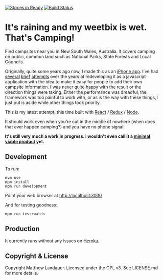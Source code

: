 [![Stories in Ready](https://badge.waffle.io/mlandauer/thats-camping-react.png?label=ready&title=Ready)](https://waffle.io/mlandauer/thats-camping-react)
[![Build Status](https://travis-ci.org/mlandauer/thats-camping-react.svg?branch=master)](https://travis-ci.org/mlandauer/thats-camping-react)

# It's raining and my weetbix is wet. That's Camping!

Find campsites near you in New South Wales, Australia. It covers camping on public, common land such as National Parks, State Forests and Local Councils.

Originally, quite some years ago now, I made this as an [iPhone app](https://github.com/mlandauer/ThatsCamping). I've had
[several](https://github.com/mlandauer/thats-camping-2-aborted-attempt) [brief](https://github.com/mlandauer/thats-camping-2) [attempts](https://github.com/mlandauer/thats-camping-3) over the years at redeveloping it as a javascript
application with the idea to make it  easy for people to add their own
campsite information. I was never quite happy with the result or the direction things were taking. Either the performance was dreadful, the framework was too painful to work with, or as is the way with these things, I just put is aside while other things took priority.

This is my latest attempt, this time built with [React](https://facebook.github.io/react/) / [Redux](http://redux.js.org/) / [Node](https://nodejs.org/).

It should work even when you're out in the middle of nowhere (when does that
ever happen camping?) and you have no phone signal.

**It's still very much a work in progress. I wouldn't even call it a [minimal viable product](https://en.wikipedia.org/wiki/Minimum_viable_product) yet.**

## Development

To run:
```
nvm use
npm install
npm run development
```

Point your web browser at [http://localhost:3000](http://localhost:3000)

And for testing goodness:
```
npm run test:watch
```

## Production

It currently runs without any issues on [Heroku](https://www.heroku.com/).

## Copyright & License

Copyright Matthew Landauer. Licensed under the GPL v3. See LICENSE.md for more details.
